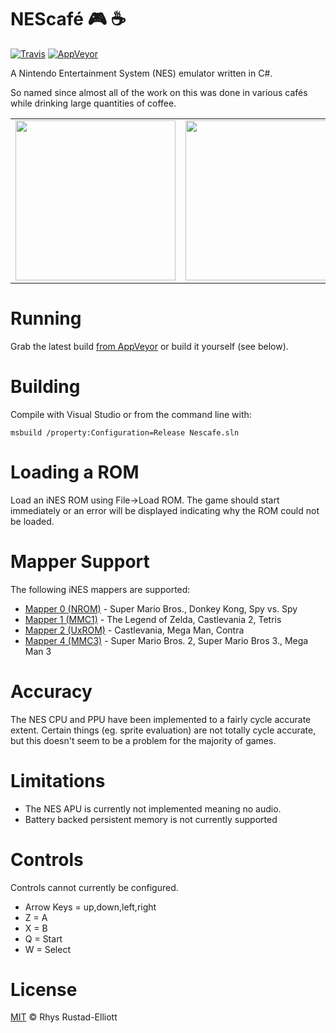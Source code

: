 # NEScafé :video_game: :coffee:
[![Travis](https://img.shields.io/travis/GunshipPenguin/nescafe/master.svg)](https://travis-ci.org/GunshipPenguin/nescafe/)
[![AppVeyor](https://ci.appveyor.com/api/projects/status/wlachyvx7o80tr94/branch/master?svg=true)](https://ci.appveyor.com/project/GunshipPenguin/nescafe)

A Nintendo Entertainment System (NES) emulator written in C#.

So named since almost all of the work on this was done in various cafés while 
drinking large quantities of coffee.

<table align="center">
    <tr>
        <td>
            <img src="https://i.imgur.com/xrJ6Yir.gif" width="256px">
        </td>
        <td>
            <img src="https://i.imgur.com/Wjd4onH.gif" width="256px">
        </td>
        <td>
            <img src="https://i.imgur.com/rYfov9J.gif" width="256px">
        </td>
    </tr>
</table>

# Running

Grab the latest build [from AppVeyor](https://ci.appveyor.com/project/GunshipPenguin/nescafe/build/artifacts) or build it yourself (see below).

# Building

Compile with Visual Studio or from the command line with:

`msbuild /property:Configuration=Release Nescafe.sln`

# Loading a ROM

Load an iNES ROM using File->Load ROM. The game should start immediately
or an error will be displayed indicating why the ROM could not be loaded.

# Mapper Support

The following iNES mappers are supported:

- [Mapper 0 (NROM)](https://wiki.nesdev.com/w/index.php/NROM) - Super Mario Bros., Donkey Kong, Spy vs. Spy
- [Mapper 1 (MMC1)](https://wiki.nesdev.com/w/index.php/MMC1) - The Legend of Zelda, Castlevania 2, Tetris
- [Mapper 2 (UxROM)](https://wiki.nesdev.com/w/index.php/UxROM) - Castlevania, Mega Man, Contra
- [Mapper 4 (MMC3)](https://wiki.nesdev.com/w/index.php/MMC3) - Super Mario Bros. 2, Super Mario Bros 3., Mega Man 3

# Accuracy

The NES CPU and PPU have been implemented to a fairly cycle accurate extent. Certain things (eg. sprite evaluation) are not totally cycle accurate, but this doesn't seem to be a problem for the majority of games.

# Limitations

- The NES APU is currently not implemented meaning no audio.
- Battery backed persistent memory is not currently supported

# Controls

Controls cannot currently be configured.

- Arrow Keys = up,down,left,right
- Z = A
- X = B
- Q = Start
- W = Select

# License

[MIT](https://github.com/GunshipPenguin/nescafe/blob/master/LICENSE) © Rhys Rustad-Elliott
